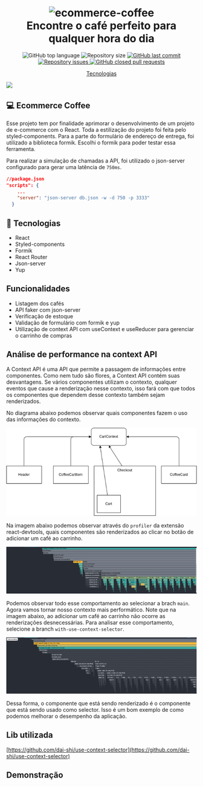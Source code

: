 <h1 align="center">
    <img width=300 alt="ecommerce-coffee" src="https://res.cloudinary.com/drsxhihfr/image/upload/v1658963354/images/logo_iaibgp.svg" />
    <br>
    Encontre o café perfeito para qualquer hora do dia
</h1>

<p align="center">

  <img alt="GitHub top language" src="https://img.shields.io/github/languages/top/andersonsilva019/ecommerce-coffee"/>



  <img alt="Repository size" src="https://img.shields.io/github/repo-size/andersonsilva019/ecommerce-coffee">

  <a href="https://github.com/andersonsilva019/ecommerce-coffee/commits/master">
    <img alt="GitHub last commit" src="https://img.shields.io/github/last-commit/andersonsilva019/ecommerce-coffee">
  </a>

  <a href="https://github.com/andersonsilva019/ecommerce-coffee/issues">
    <img alt="Repository issues" src="https://img.shields.io/github/issues/andersonsilva019/ecommerce-coffee">
  </a>

  <a href="https://github.com/andersonsilva019/ecommerce-coffee/pulls">
    <img alt="GitHub closed pull requests" src="https://img.shields.io/github/issues-pr-closed/andersonsilva019/ecommerce-coffee">
  </a>

</p>

<p align="center">
  <a href="#rocket-tecnologias">Tecnologias</a>
</p>

<img src="https://res.cloudinary.com/drsxhihfr/image/upload/v1658962915/images/banner_ysirkh.png">

## :computer: Ecommerce Coffee

Esse projeto tem por finalidade aprimorar o desenvolvimento de um projeto de e-commerce com o React. Toda a estilização do projeto foi feita pelo styled-components. Para a parte do formulário de endereço de entrega, foi utilizado a biblioteca formik. Escolhi o formik para poder testar essa ferramenta.

Para realizar a simulação de chamadas a API, foi utilizado o json-server configurado para gerar uma latência de `750ms`.

```json
//package.json
"scripts": {
    ...
    "server": "json-server db.json -w -d 750 -p 3333"
  }
```
## :rocket: Tecnologias
- React
- Styled-components
- Formik
- React Router
- Json-server
- Yup

## Funcionalidades

 - Listagem dos cafés
 - API faker com json-server
 - Verificação de estoque
 - Validação de formulário com formik e yup
 - Utilização de context API com useContext e useReducer para gerenciar o carrinho de compras

## Análise de performance na context API

A Context API é uma API que permite a passagem de informações entre componentes. Como nem tudo são flores, a Context API contém suas desvantagens. Se vários componentes utilizam o contexto, qualquer eventos que cause a renderização nesse contexto, isso fará com que todos os componentes que dependem desse contexto também sejam renderizados.

No diagrama abaixo podemos observar quais componentes fazem o uso das informações do contexto.

![diagrama](./docs/diagram.png)

Na imagem abaixo podemos observar através do `profiler` da extensão react-devtools, quais componentes são renderizados ao clicar no botão de adicionar um café ao carrinho. 

![render-with-use-context](./docs/render-with-use-context.png)

Podemos observar todo esse comportamento ao selecionar a brach `main`. Agora vamos tornar nosso contexto mais performático. Note que na imagem abaixo, ao adicionar um café ao carrinho não ocorre as renderizações desnecessárias. Para analisar esse comportamento, selecione a branch `with-use-context-selector`.


![render-with-use-context-selector](./docs/render-with-use-context-selector.png)

Dessa forma, o componente que está sendo renderizado é o componente que está sendo usado como selector. Isso é um bom exemplo de como podemos melhorar o desempenho da aplicação. 

## Lib utilizada

[https://github.com/dai-shi/use-context-selector](https://github.com/dai-shi/use-context-selector)

## Demonstração